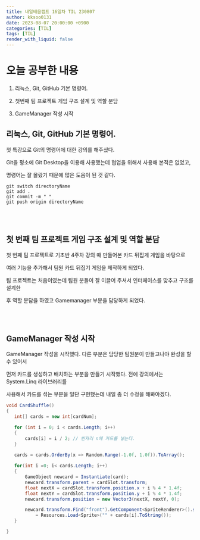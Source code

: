 ```yaml
---
title: 내일배움캠프 16일차 TIL 230807
author: kksoo0131
date: 2023-08-07 20:00:00 +0900
categories: [TIL]
tags: [TIL]
render_with_liquid: false
---
```


# 오늘 공부한 내용

1. 리눅스, Git, GitHub 기본 명령어.

2. 첫번째 팀 프로젝트 게임 구조 설계 및 역할 분담

3. GameManager 작성 시작


## 리눅스, Git, GitHub 기본 명령어.

첫 특강으로 Git의 명령어에 대한 강의를 해주셨다.

Git을 평소에 Git Desktop을 이용해 사용했는데 협업을 위해서 사용해 본적은 없었고,

명령어는 잘 몰랐기 때문에 많은 도움이 된 것 같다.

```
git switch directoryName
git add .
git commit -m " "
git push origin directoryName
```



<br/>
<br/>

## 첫 번째 팀 프로젝트 게임 구조 설계 및 역할 분담

첫 번째 팀 프로젝트로 기초반 4주차 강의 때 만들어본 카드 뒤집게 게임을 바탕으로

여러 기능을 추가해서 팀원 카드 뒤집기 게임을 제작하게 되었다.

팀 프로젝트는 처음이였는데 팀원 분들이 잘 이끌어 주셔서 인터페이스를 맞추고 구조를 설계한
 
 후 역할 분담을 하였고 Gamemanager 부분을 담당하게 되었다.

 <br/>
 <br/>

 ## GameManager 작성 시작

 GameManager 작성을 시작했다. 다른 부분은 담당한 팀원분이 만들고나야 완성을 할 수 있어서

 먼저 카드를 생성하고 배치하는 부분을 만들기 시작했다. 전에 강의에서는 System.Linq 라이브러리를

 사용해서 카드를 섞는 부분을 일단 구현했는데 내일 좀 더 수정을 해봐야겠다.

 ```cs
void CardShuffle()
{
    int[] cards = new int[cardNum];

    for (int i = 0; i < cards.Length; i++)
    {
        cards[i] = i / 2; // 빈자리 n에 카드를 넣는다.
    }

    cards = cards.OrderBy(x => Random.Range(-1.0f, 1.0f)).ToArray();
    
    for(int i =0; i< cards.Length; i++)
    {
        GameObject newcard = Instantiate(card);
        newcard.transform.parent = cardSlot.transform;
        float nextX = cardSlot.transform.position.x + i % 4 * 1.4f;
        float nextY = cardSlot.transform.position.y + i % 4 * 1.4f;
        newcard.transform.position = new Vector3(nextX, nextY, 0);

        newcard.transform.Find("front").GetComponent<SpriteRenderer>().sprite
            = Resources.Load<Sprite>("" + cards[i].ToString());
    }

}

 ```

